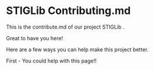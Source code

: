 # STIGLib Contributing.md
This is the contribute.md of our project STIGLib . 

Great to have you here! 

Here are a few ways you can help make this project better.

First - You could help with this page!!


